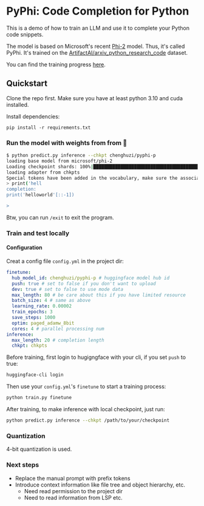 # PyPhi: Code Completion for Python

This is a demo of how to train an LLM and use it to complete your Python code snippets.

The model is based on Microsoft's recent [Phi-2](https://huggingface.co/microsoft/phi-2) model. Thus, it's called PyPhi. It's trained on the [ArtifactAI/arxiv_python_research_code](https://huggingface.co/datasets/ArtifactAI/arxiv_python_research_code) dataset.


You can find the training progress [here](https://api.wandb.ai/links/chenghuzi/c1a9vy8m).

## Quickstart

Clone the repo first. Make sure you have at least python 3.10 and cuda installed.

Install dependencies:

```
pip install -r requirements.txt
```

### Run the model with weights from from 🤗

```bash
$ python predict.py inference --chkpt chenghuzi/pyphi-p
loading base model from microsoft/phi-2
Loading checkpoint shards: 100%|██████████████████████████████████████████████████████████████████████████████████████████████████| 2/2 [00:03<00:00,  1.70s/it]
loading adapter from chkpts
Special tokens have been added in the vocabulary, make sure the associated word embeddings are fine-tuned or trained.
> print('hell
completion:
print('helloworld'[::-1])

>
```

Btw, you can run `/exit` to exit the program.


### Train and test locally

#### Configuration

Creat a config file `config.yml` in the project dir:

```yaml
finetune:
  hub_model_id: chenghuzi/pyphi-p # huggingface model hub id
  push: true # set to false if you don't want to upload
  dev: true # set to false to use mode data
  max_length: 80 # be care about this if you have limited resource
  batch_size: 4 # same as above
  learning_rate: 0.00002
  train_epochs: 3
  save_steps: 1000
  optim: paged_adamw_8bit
  cores: 4 # parallel processing num
inference:
  max_length: 20 # completion length
  chkpt: chkpts

```



Before training, first login to hugigngface with your cli, if you set `push` to true:

```bash
huggingface-cli login
```

Then use your `config.yml`'s `finetune` to start a training process:

```bash
python train.py finetune
```

After training, to make inference with local checkpoint, just run:

```bash
python predict.py inference --chkpt /path/to/your/checkpoint
```

### Quantization

4-bit quantization is used.

### Next steps

* Replace the manual prompt with prefix tokens
* Introduce context information like file tree and object hierarchy, etc.
  * Need read permission to the project dir
  * Need to read information from LSP etc.